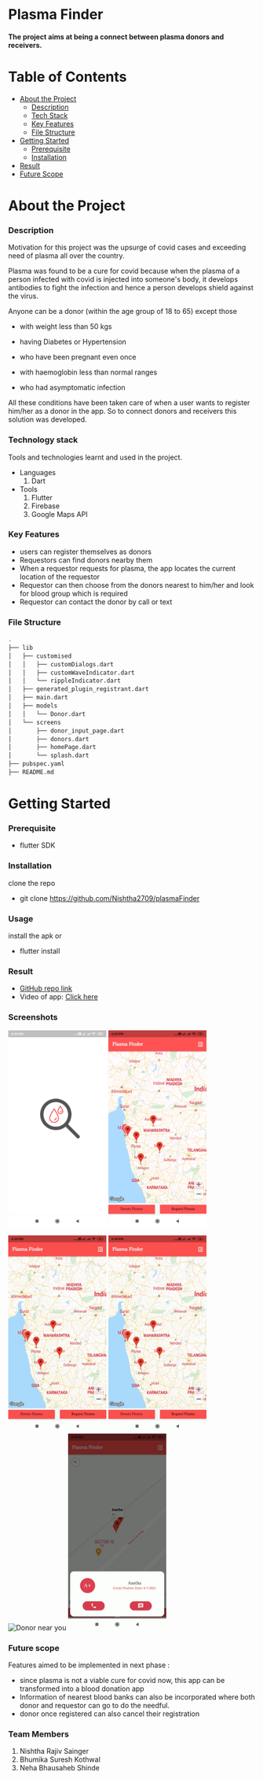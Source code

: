 # Plasma Finder
#### The project aims at being a connect between plasma donors and receivers.

# Table of Contents

* [About the Project](#About-the-project)
  - [Description](#description)
  - [Tech Stack](#technology-stack)
  - [Key Features](#key-features)
  - [File Structure](#file-structure)
* [Getting Started](#getting-started)
  - [Prerequisite](#prerequisite)
  - [Installation](#installation)
* [Result](#result)
* [Future Scope](#future-scope)

# About the Project

### Description
Motivation for this project was the upsurge of covid cases and exceeding need of plasma all over the country.
&nbsp;

Plasma was found to be a cure for covid because when the plasma of a person infected with covid is injected into someone's body, it develops antibodies to fight the infection and hence a person develops shield against the virus.&nbsp;

Anyone can be a donor (within the age group of 18 to 65) except those 
- with weight less than 50 kgs

- having Diabetes or Hypertension
- who have been pregnant even once
- with haemoglobin less than normal ranges
- who had asymptomatic infection

All these conditions have been taken care of when a user wants to register him/her as a donor in the app. So to connect donors and receivers this solution was developed.


### Technology stack

Tools and technologies learnt and used in the project.

 - Languages
     1. Dart
 - Tools
     1. Flutter
     2. Firebase
     3. Google Maps API

### Key Features
 - users can register themselves as donors
 - Requestors can find donors nearby them
 - When a requestor requests for plasma, the app locates the current location of the requestor
 - Requestor can then choose from the donors nearest to him/her and look for blood group which is required
 - Requestor can contact the donor by call or text

### File Structure

```bash
.
├── lib
│   ├── customised
│   │   ├── customDialogs.dart
│   │   ├── customWaveIndicator.dart
│   │   └── rippleIndicator.dart
│   ├── generated_plugin_registrant.dart
│   ├── main.dart
│   ├── models
│   │   └── Donor.dart
│   └── screens
│       ├── donor_input_page.dart
│       ├── donors.dart
│       ├── homePage.dart
│       └── splash.dart
├── pubspec.yaml
├── README.md

```

# Getting Started

### Prerequisite
 - flutter SDK

### Installation
clone the repo
 - git clone https://github.com/Nishtha2709/plasmaFinder

### Usage
install the apk or
- flutter install

### Result   

* [GitHub repo link](https://github.com/Nishtha2709/plasmaFinder)
* Video of app: [Click here](https://drive.google.com/file/d/1n6d9pgdAhTbiwObpMWVDyaOXCsBq99Xb/view?usp=sharing)

### Screenshots
<img src="screenshots/logo.jpg"
     alt="Logo/Splash Screen"
     style="float:left,margin-right:20px;"
     width="200"/>  <img src="screenshots/home_page_image.jpg"
     alt="Home Screen"
     style="float:left,margin-right:10px;"
     width="200"/>  
     
<p><img src="screenshots/donor_input_page.gif"
     alt="Donor Registration Page"
     style="float:left,margin-right:10px;"
     width="200"/>  <img src="screenshots/donors.gif"
     alt="Donors"
     style="float:left,margin-right:10px;"
     width="200"/>  <img src="screenshots/plasma_near_you.gif"
     alt="Donor near you"
     style="float:left,margin-right:10px;"
     width="200"/>  <img src="screenshots/call.gif"
     alt="Contact the donor"
     style="float:left,margin-right:10px;"
     width="200"/>
</p>


### Future scope
Features aimed to be implemented in next phase :
- since plasma is not a viable cure for covid now, this app can be transformed into a blood donation app
- Information of nearest blood banks can also be incorporated where both donor and requestor can go to do the needful.
- donor once registered can also cancel their registration

### Team Members
1. Nishtha Rajiv Sainger
2. Bhumika Suresh Kothwal
3. Neha Bhausaheb Shinde
